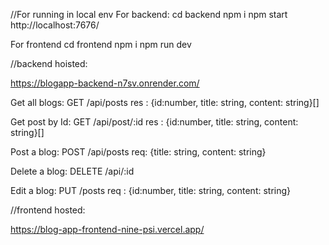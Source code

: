 //For running in local env
  For backend:
  cd backend
  npm i
  npm start 
  http://localhost:7676/

  For frontend
  cd frontend
  npm i 
  npm run dev
  
//backend hoisted: 

https://blogapp-backend-n7sv.onrender.com/

  Get all blogs:  GET /api/posts 
                      res : {id:number, title: string, content: string}[]
                      
  Get post by Id: GET /api/post/:id
                      res : {id:number, title: string, content: string}[]
                      
  Post a blog:    POST /api/posts
                      req: {title: string, content: string}
                      
  Delete a blog:  DELETE /api/:id
  
                      
  Edit a  blog:   PUT /posts
                      req : {id:number, title: string, content: string}
                      
//frontend hosted:

https://blog-app-frontend-nine-psi.vercel.app/

